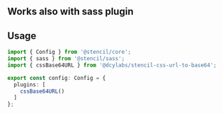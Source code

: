 

## Works also with sass plugin 

## Usage 

```typescript 
import { Config } from '@stencil/core';
import { sass } from '@stencil/sass';
import { cssBase64URL } from '@dcylabs/stencil-css-url-to-base64';

export const config: Config = {
  plugins: [
    cssBase64URL()
  ]
};
```